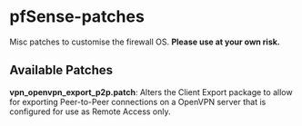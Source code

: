 # pfSense-patches
Misc patches to customise the firewall OS. **Please use at your own risk.**

## Available Patches
**vpn_openvpn_export_p2p.patch**: Alters the Client Export package to allow for exporting Peer-to-Peer connections on a OpenVPN server that is configured for use as Remote Access only.
